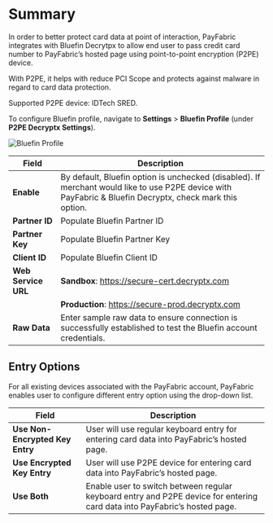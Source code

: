 # Summary

In order to better protect card data at point of interaction, PayFabric integrates with Bluefin Decrytpx to allow end user to pass credit card number to PayFabric’s hosted page using point-to-point encryption (P2PE) device.

With P2PE, it helps with reduce PCI Scope and protects against malware in regard to card data protection. 

Supported P2PE device: IDTech SRED.

To configure Bluefin profile, navigate to **Settings** > **Bluefin Profile** (under **P2PE Decryptx Settings**).

![Bluefin Profile](https://raw.githubusercontent.com/PayFabric/Portal/master/PayFabric/Sections/Screenshots/BluefinProfile.png)

|Field                          |Description  | 
|------------------------------|-------------| 
|**Enable**| By default, Bluefin option is unchecked (disabled). If merchant would like to use P2PE device with PayFabric & Bluefin Decryptx, check mark this option. |
|**Partner ID**| Populate Bluefin Partner ID|
|**Partner Key**| Populate Bluefin Partner Key |
|**Client ID**| Populate Bluefin Client ID |
|**Web Service URL**| **Sandbox**: https://secure-cert.decryptx.com|
||**Production**: https://secure-prod.decryptx.com|
|**Raw Data**| Enter sample raw data to ensure connection is successfully established to test the Bluefin account credentials. |

## Entry Options

For all existing devices associated with the PayFabric account, PayFabric enables user to configure different entry option using the drop-down list.

|Field                          |Description  | 
|------------------------------|-------------| 
|**Use Non-Encrypted Key Entry**| User will use regular keyboard entry for entering card data into PayFabric’s hosted page. |
|**Use Encrypted Key Entry**| User will use P2PE device for entering card data into PayFabric’s hosted page.|
|**Use Both**|Enable user to switch between regular keyboard entry and P2PE device for entering card data into PayFabric’s hosted page.|
